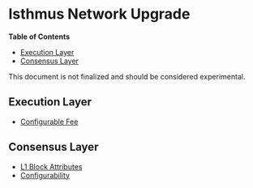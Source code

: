 # Isthmus Network Upgrade

<!-- START doctoc generated TOC please keep comment here to allow auto update -->
<!-- DON'T EDIT THIS SECTION, INSTEAD RE-RUN doctoc TO UPDATE -->
**Table of Contents**

- [Execution Layer](#execution-layer)
- [Consensus Layer](#consensus-layer)

<!-- END doctoc generated TOC please keep comment here to allow auto update -->

This document is not finalized and should be considered experimental.

## Execution Layer

- [Configurable Fee](./exec-engine.md#fees)

## Consensus Layer

- [L1 Block Attributes](./l1-attributes.md)
- [Configurability](./configurability.md)
